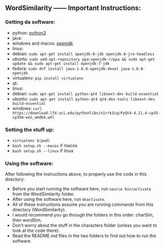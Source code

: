 WordSimilarity —— Important Instructions:
----

### Getting da software:
* python: [python3](https://www.python.org/downloads/)
* java:
 * windows and macos: [openjdk](http://www.oracle.com/technetwork/java/javase/downloads/jdk8-downloads-2133151.html)
 * linux: 
  * debian: `sudo apt-get install openjdk-8-jdk openjdk-8-jre-headless`
  * ubuntu: `sudo add-apt-repository ppa:openjdk-r/ppa && sudo apt-get update && sudo apt-get install openjdk-7-jdk`
  * fedora: `sudo dnf install java-1.8.0-openjdk-devel java-1.8.0-openjdk`
* virtualenv: `pip install virtualenv`
* qt: 
 * linux:
  * debian: `sudo apt-get install python-qt4 libxext-dev build-essential`
  * ubuntu: `sudo apt-get install python-qt4 qt4-dev-tools libxext-dev build-essential`
 * windows: `curl https://download.lfd.uci.edu/pythonlibs/n1rrk3iq/PyQt4-4.11.4-cp35-cp35m-win_amd64.whl`

### Setting the stuff up: 
* `virtualenv $(pwd)`
* `bash setup.sh --macos` if macos
* `bash setup.sh --linux` if linux

### Using the software:
After following the instructions above, to properly use the code in this directory:
* Before you start running the software here, run `source bin/activate` from the WordSimilarity folder.
* After using the software here, run `deactivate`.
* All of these instructions assume you are running commands from this directory (WordSimilarity).
* I would recommend you go through the folders in this order: charSim, then wordSim.
 * Don't worry about the stuff in the characters folder (unless you want to look at the code there).
* Read the README.md files in the two folders to find out how to run the software.